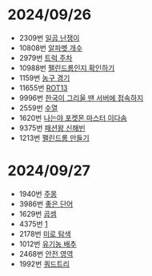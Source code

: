 # 2024/09/26
* 2309번 [일곱 난쟁이](https://www.acmicpc.net/problem/2309)
* 10808번 [알파벳 개수](https://www.acmicpc.net/problem/10808)
* 2979번 [트럭 주차](https://www.acmicpc.net/problem/2979)
* 10988번 [팰린드롬인지 확인하기](https://www.acmicpc.net/problem/10988)
* 1159번 [농구 경기](https://www.acmicpc.net/problem/1159)
* 11655번 [ROT13](https://www.acmicpc.net/problem/11655)
* 9996번 [한국이 그리울 땐 서버에 접속하지](https://www.acmicpc.net/problem/9996)
* 2559번 [수열](https://www.acmicpc.net/problem/2559)
* 1620번 [나는야 포켓몬 마스터 이다솜](https://www.acmicpc.net/problem/1620)
* 9375번 [패션왕 신해빈](https://www.acmicpc.net/problem/9375)
* 1213번 [팰린드롬 만들기](https://www.acmicpc.net/problem/1213)
# 2024/09/27
* 1940번 [주몽](https://www.acmicpc.net/problem/1940)
* 3986번 [좋은 단어](https://www.acmicpc.net/problem/3986)
* 1629번 [곱셈](https://www.acmicpc.net/problem/1629)
* 4375번 [1](https://www.acmicpc.net/problem/4375)
* 2178번 [미로 탐색](https://www.acmicpc.net/problem/2178)
* 1012번 [유기농 배추](https://www.acmicpc.net/problem/1012)
* 2468번 [안전 영역](https://www.acmicpc.net/problem/2468)
* 1992번 [쿼드트리](https://www.acmicpc.net/problem/1992)